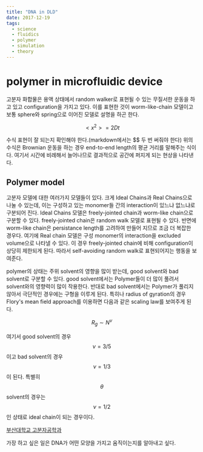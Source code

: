 ```yaml
---
title: "DNA in DLD"
date: 2017-12-19
tags: 
  - science
  - fluidics
  - polymer
  - simulation
  - theory
---
```


# polymer in microfluidic device

고분자 화합물은 용액 상태에서 random walker로 표현될 수 있는 무질서한 운동을 하고 있고 configuration을 가지고 있다. 이를 표현한 것이 worm-like-chain 모델이고 보통 sphere와 spring으로 이어진 모델로 설명을 하곤 한다.

$$<x^2> = 2Dt$$

수식 표현이 잘 되는지 확인해야 한다.(markdown에서는 \$\$ 두 번 써줘야 한다) 위의 수식은 Brownian 운동을 하는 경우 end-to-end length의 평균 거리를 말해주는 식이다. 여기서 시간에 비례해서 늘어나므로 결과적으로 공간에 퍼지게 되는 현상을 나타낸다.

## Polymer model

고분자 모델에 대한 여러가지 모델들이 있다. 크게 Ideal Chains과 Real Chains으로 나눌 수 있는데, 이는 구성하고 있는 monomer들 간의 interaction이 있느냐 없느냐로 구분되어 진다. Ideal Chains 모델은 freely-jointed chain과 worm-like chain으로 구분할 수 있다. freely-jointed chain은 random walk 모델로 표현될 수 있다. 반면에 worm-like chain은 persistance length를 고려하여 만들어 지므로 조금 더 복잡한 경우다. 여기에 Real chain 모델은 구성 monomer의 interaction을 excluded volume으로 나타낼 수 있다. 이 경우 freely-jointed chain에 비해 configuration이 상당히 제한되게 된다. 따라서 self-avoiding random walk로 표현되어지는 행동을 보여준다.

polymer의 상태는 주위 solvent의 영향을 많이 받는데, good solvent와 bad solvent로 구분할 수 있다. good solvent에서는 Polymer들이 더 많이 풀려서 solvent와의 영향력이 많이 작용한다. 반대로 bad solvent에서는 Polymer가 풀리지 않아서 극단적인 경우에는 구형을 이루게 된다. 특히나 radius of gyration의 경우 Flory's mean field approach를 이용하면 다음과 같은 scaling law를 보여주게 된다.

$$ R_g \sim N^\nu $$

여기서 good solvent의 경우 $$\nu = 3/5$$이고 bad solvent의 경우 $$\nu = 1/3$$이 된다. 특별히 $$\theta$$ solvent의 경우는 $$\nu = 1/2$$인 상태로 ideal chain이 되는 경우이다.

[부산대학교 고분자공학과](http://mslab.polymer.pusan.ac.kr/sub4/index.html)

가장 하고 싶은 일은 DNA가 어떤 모양을 가지고 움직이는지를 알아내고 싶다.
